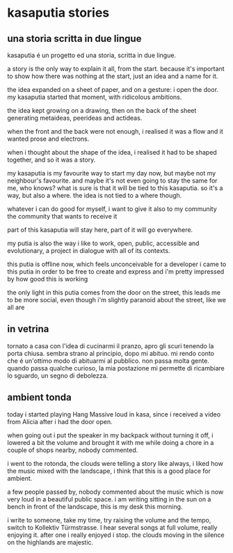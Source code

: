 































































# kasaputia stories

## una storia scritta in due lingue


kasaputia é un progetto ed una storia, scritta in due lingue.

a story is the only way to explain it all, from the start. because
it's important to show how there was nothing at the start, just an
idea and a name for it.

the idea expanded on a sheet of paper, and on a gesture: i open the
door. my kasaputia started that moment, with ridicolous ambitions.

the idea kept growing on a drawing, then on the back of the sheet
generating metaideas, peerideas and actideas.

when the front and the back were not enough, i realised it was a flow
and it wanted prose and electrons.

when i thought about the shape of the idea, i realised it had to be
shaped together, and so it was a story.

my kasaputia is my favourite way to start my day now, but maybe not my
neighbour's favourite. and maybe it's not even going to stay the same
for me, who knows? what is sure is that it will be tied to this
kasaputia. so it's a way, but also a where. the idea is not tied to a
where though.

whatever i can do good for myself, i want to give it also to my community
the community that wants to receive it

part of this kasaputia will stay here, part of it will go everywhere.

my putia is also the way i like to work, open, public, accessible and
evolutionary, a project in dialogue with all of its contexts.

this putia is offline now, which feels unconceivable for a developer
i came to this putia in order to be free to create and express
and i'm pretty impressed by how good this is working

the only light in this putia comes from the door on the street, this
leads me to be more social, even though i'm slightly paranoid about
the street, like we all are

## in vetrina

tornato a casa con l'idea di cucinarmi il pranzo, apro gli scuri
tenendo la porta chiusa. sembra strano al principio, dopo mi
abituo. mi rendo conto che é un'ottimo modo di abituarmi al
pubblico. non passa molta gente. quando passa qualche curioso, la mia
postazione mi permette di ricambiare lo sguardo, un segno di
debolezza.

## ambient tonda

today i started playing Hang Massive loud in kasa, since i received a
video from Alicia after i had the door open.

when going out i put the speaker in my backpack without turning it
off, i lowered a bit the volume and brought it with me while doing a
chore in a couple of shops nearby, nobody commented.

i went to the rotonda, the clouds were telling a story like always, i
liked how the music mixed with the landscape, i think that this is a
good place for ambient.

a few people passed by, nobody commented about the music which is now
very loud in a beautiful public space. i am writing sitting in the sun
on a bench in front of the landscape, this is my desk this morning.

i write to someone, take my time, try raising the volume and the
tempo, switch to Kollektiv Türmstrasse. I hear several songs at full
volume, really enjoying it. after one i really enjoyed i stop. the
clouds moving in the silence on the highlands are majestic.

